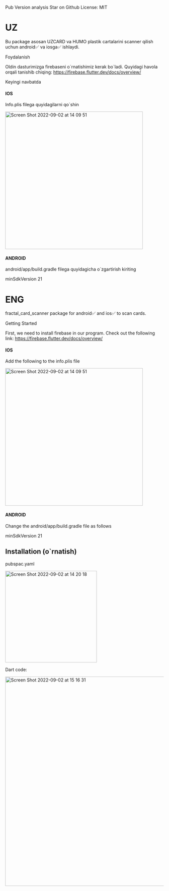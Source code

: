 Pub Version analysis Star on Github License: MIT



<h1>UZ</h1>

Bu package asosan UZCARD va HUMO plastik cartalarini scanner qilish uchun android✅ va iosga✅ ishlaydi.


Foydalanish 

Oldin dasturimizga firebaseni o\`rnatishimiz kerak bo\`ladi. Quyidagi havola orqali tanishib chiqing:   https://firebase.flutter.dev/docs/overview/


Keyingi navbatda

<h4>IOS</h4>

Info.plis filega quyidagilarni qo\`shin


<img width="437" alt="Screen Shot 2022-09-02 at 14 09 51" src="https://user-images.githubusercontent.com/96409233/188106128-87ab5f65-78b2-4250-a411-2fa5a7fff3d4.png">


<h4>ANDROID </h4>

android/app/build.gradle filega quyidagicha o\`zgartirish kiriting

minSdkVersion 21



<h1>ENG</h1>

fractal_card_scanner package for android✅ and ios✅ to scan cards.


Getting Started 

First, we need to install firebase in our program. Check out the following link: https://firebase.flutter.dev/docs/overview/


<h4>IOS</h4>

Add the following to the info.plis file

<img width="437" alt="Screen Shot 2022-09-02 at 14 09 51" src="https://user-images.githubusercontent.com/96409233/188106128-87ab5f65-78b2-4250-a411-2fa5a7fff3d4.png">


<h4>ANDROID </h4>

Change the android/app/build.gradle file as follows

minSdkVersion 21




<h2>Installation (o`rnatish) </h2>


pubspac.yaml

<img width="291" alt="Screen Shot 2022-09-02 at 14 20 18" src="https://user-images.githubusercontent.com/96409233/188107988-60fd4eaf-a438-4344-a451-92b79890da7e.png">




Dart code:

<img width="665" alt="Screen Shot 2022-09-02 at 15 16 31" src="https://user-images.githubusercontent.com/96409233/188118623-b36fef25-6f5e-4571-aa0f-3227daba2924.png">








